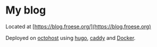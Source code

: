 My blog
=======

Located at [https://blog.froese.org/](https://blog.froese.org)

Deployed on [octohost](https://www.octohost.io) using [hugo](http://gohugo.io/), [caddy](https://caddyserver.com/) and [Docker](https://www.docker.com/).
